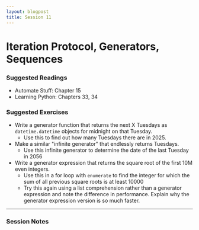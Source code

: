```yaml
---
layout: blogpost
title: Session 11
---
```


# Iteration Protocol, Generators, Sequences

### Suggested Readings

* Automate Stuff: Chapter 15
* Learning Python: Chapters 33, 34

### Suggested Exercises

* Write a generator function that returns the next X Tuesdays as `datetime.datetime`
  objects for midnight on that Tuesday.
  * Use this to find out how many Tuesdays there are in 2025.
* Make a similar "infinite generator" that endlessly returns Tuesdays.
  * Use this infinite generator to determine the date of the last Tuesday in 2056
* Write a generator expression that returns the square root of the first 10M even
  integers.
  * Use this in a for loop with `enumerate` to find the integer for which the sum of
    all previous square roots is at least 10000
  * Try this again using a list comprehension rather than a generator expression
    and note the difference in performance. Explain why the generator expression version
    is so much faster.

---

### Session Notes
